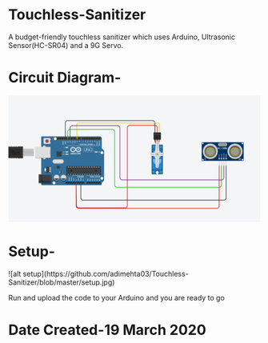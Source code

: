 # Touchless-Sanitizer

A budget-friendly touchless sanitizer which uses Arduino, Ultrasonic Sensor(HC-SR04) and a 9G Servo.

<h1>Circuit Diagram-</h1>
<img src="https://github.com/adimehta03/Touchless-Sanitizer/blob/master/sanitizerbin.png" />

<h1>Setup-</h1>
![alt setup](https://github.com/adimehta03/Touchless-Sanitizer/blob/master/setup.jpg)

Run and upload the code to your Arduino and you are ready to go

<h1>Date Created-19 March 2020</h1>

